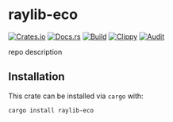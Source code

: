 # raylib-eco
[![Crates.io](https://img.shields.io/crates/v/raylib-eco)](https://crates.io/crates/raylib-eco) 
[![Docs.rs](https://docs.rs/raylib-eco/badge.svg)](https://docs.rs/raylib-eco) 
[![Build](https://github.com/braincell-check/raylib-eco/actions/workflows/build.yml/badge.svg)](https://github.com/braincell-check/raylib-eco/actions/workflows/build.yml)
[![Clippy](https://github.com/braincell-check/raylib-eco/actions/workflows/clippy.yml/badge.svg)](https://github.com/braincell-check/raylib-eco/actions/workflows/clippy.yml)
[![Audit](https://github.com/braincell-check/raylib-eco/actions/workflows/audit.yml/badge.svg)](https://github.com/braincell-check/raylib-eco/actions/workflows/audit.yml)


repo description

## Installation

This crate can be installed via `cargo` with:

```sh
cargo install raylib-eco
```
